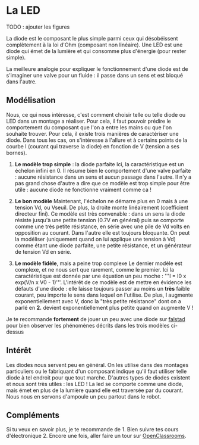 # La LED 
TODO : ajouter les figures

La diode est le composant le plus simple parmi ceux qui désobéissent complètement à la loi d'Ohm (composant non linéaire).
Une LED est une diode qui émet de la lumière et qui consomme plus d'énergie (pour rester simple).

La meilleure analogie pour expliquer le fonctionnement d'une diode est de s'imaginer une valve pour un fluide : il passe dans un sens et est bloqué dans l'autre. 

## Modélisation 
Nous, ce qui nous intéresse, c'est comment choisir telle ou telle diode ou LED dans un montage a réaliser. Pour cela, il faut pouvoir prédire le comportement du composant que l'on a entre les mains ou que l'on souhaite trouver. Pour cela, il existe trois manières de caractériser une diode. Dans tous les cas, on s'intéresse à l'allure et à certains points de la courbe I (courant qui traverse la diode) en fonction de V (tension a ses bornes).

1. **Le modèle trop simple** : la diode parfaite
	Ici, la caractéristique est un échelon infini en 0. Il résume bien le comportement d'une valve parfaite : aucune résistance dans un sens et aucun passage dans l'autre. Il n'y a pas grand chose d'autre a dire que ce modèle est trop simple pour être utile : aucune diode ne fonctionne vraiment comme ca !

2. **Le bon modèle**
	Maintenant, l'échelon ne démarre plus en 0 mais à une tension Vd, ou Vseuil. De plus, la droite monte linéairement (coefficient directeur fini). Ce modèle est très convenable : dans un sens la diode résiste jusqu'à une petite tension (0.7V en général) puis se comporte comme une très petite résistance, en série avec une pile de Vd volts en opposition au courant. Dans l'autre elle est toujours bloquante. 
	On peut la modéliser (uniquement quand on lui applique une tension à Vd) comme étant une diode parfaite, une petite résistance, et un générateur de tension Vd en série. 

3. **Le modèle fidèle**, mais a peine trop complexe
	Le dernier modèle est complexe, et ne nous sert que rarement, comme le premier. Ici la caractéristique est donnée par une équation un peu moche : '''I = I0 x exp(V/n x V0 - 1)'''. L'intérêt de ce modèle est de mettre en évidence les défauts d'une diode : elle laisse toujours passer au moins un **très** faible courant, peu importe le sens dans lequel on l'utilise. De plus, I augmente exponentiellement avec V, donc la "très petite résistance" dont on a parlé en **2.** devient exponentiellement plus petite quand on augmente V ! 

Je te recommande **fortement** de jouer un peu avec une diode sur [falstad](http://www.falstad.com/circuit/) pour bien observer les phénomènes décrits dans les trois modèles ci-dessus

## Intérêt
Les diodes nous servent peu en général. On les utilise dans des montages particuliers ou le fabriquant d'un composant indique qu'il faut utiliser telle diode à tel endroit pour que tout marche. D'autres types de diodes existent et nous sont très utiles : les LED ! La led se comporte comme une diode, mais émet en plus de la lumière quand elle est traversée par du courant. Nous nous en servons d'ampoule un peu partout dans le robot.

## Compléments
Si tu veux en savoir plus, je te recommande de 
	1. Bien suivre tes cours d'électronique
	2. Encore une fois, aller faire un tour sur [OpenClassrooms](https://openclassrooms.com/fr/courses/724810-lelectronique-de-zero/724552-la-diode). 